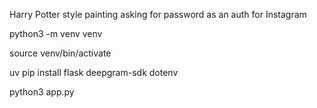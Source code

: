 Harry Potter style painting asking for password as an auth for Instagram

python3 -m venv venv

source venv/bin/activate

uv pip install flask deepgram-sdk dotenv 

python3 app.py
